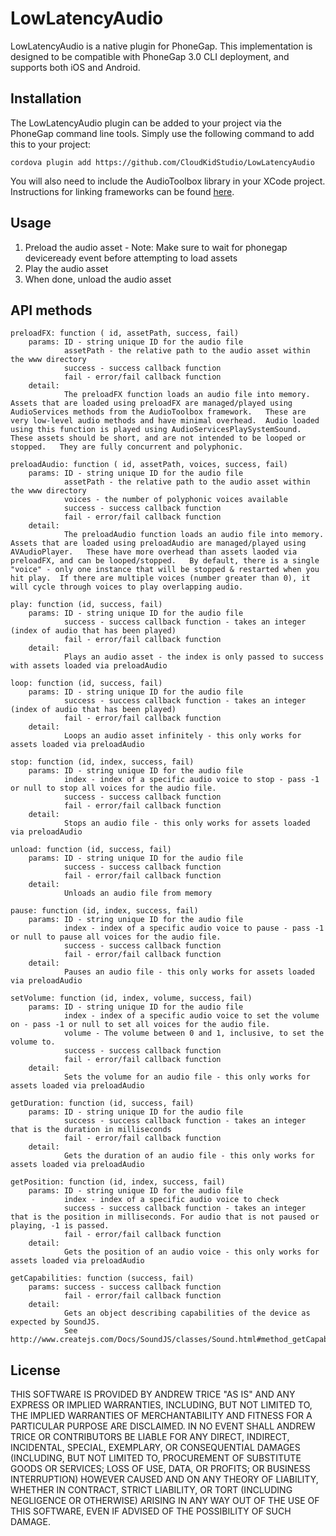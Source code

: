 LowLatencyAudio
=================

LowLatencyAudio is a native plugin for PhoneGap.  This implementation is designed to be compatible with PhoneGap 3.0 CLI deployment, and supports both iOS and Android.

## Installation

The LowLatencyAudio plugin can be added to your project via the PhoneGap command line tools.  Simply use the following command to add this to your project:

`cordova plugin add https://github.com/CloudKidStudio/LowLatencyAudio`

You will also need to include the AudioToolbox library in your XCode project. Instructions for linking frameworks can be found [here](https://developer.apple.com/library/ios/recipes/xcode_help-project_editor/Articles/AddingaLibrarytoaTarget.html#//apple_ref/doc/uid/TP40010155-CH17-SW1).

## Usage

1. Preload the audio asset - Note: Make sure to wait for phonegap deviceready event before attempting to load assets
2. Play the audio asset
3. When done, unload the audio asset

## API methods
	preloadFX: function ( id, assetPath, success, fail)
		params: ID - string unique ID for the audio file
				assetPath - the relative path to the audio asset within the www directory
				success - success callback function
				fail - error/fail callback function
		detail:	
				The preloadFX function loads an audio file into memory.  Assets that are loaded using preloadFX are managed/played using AudioServices methods from the AudioToolbox framework.   These are very low-level audio methods and have minimal overhead.  Audio loaded using this function is played using AudioServicesPlaySystemSound.   These assets should be short, and are not intended to be looped or stopped.   They are fully concurrent and polyphonic.
			
	preloadAudio: function ( id, assetPath, voices, success, fail) 
		params: ID - string unique ID for the audio file
				assetPath - the relative path to the audio asset within the www directory
				voices - the number of polyphonic voices available
				success - success callback function
				fail - error/fail callback function
		detail:	
				The preloadAudio function loads an audio file into memory.  Assets that are loaded using preloadAudio are managed/played using AVAudioPlayer.   These have more overhead than assets laoded via preloadFX, and can be looped/stopped.   By default, there is a single "voice" - only one instance that will be stopped & restarted when you hit play.  If there are multiple voices (number greater than 0), it will cycle through voices to play overlapping audio.
		
	play: function (id, success, fail) 	
		params: ID - string unique ID for the audio file
				success - success callback function - takes an integer (index of audio that has been played)
				fail - error/fail callback function
		detail:	
				Plays an audio asset - the index is only passed to success with assets loaded via preloadAudio
		
	loop: function (id, success, fail) 	
		params: ID - string unique ID for the audio file
				success - success callback function - takes an integer (index of audio that has been played)
				fail - error/fail callback function
		detail:	
				Loops an audio asset infinitely - this only works for assets loaded via preloadAudio
		
	stop: function (id, index, success, fail) 	
		params: ID - string unique ID for the audio file
				index - index of a specific audio voice to stop - pass -1 or null to stop all voices for the audio file.
				success - success callback function
				fail - error/fail callback function
		detail:	
				Stops an audio file - this only works for assets loaded via preloadAudio
		
	unload: function (id, success, fail) 	
		params: ID - string unique ID for the audio file
				success - success callback function
				fail - error/fail callback function
		detail:	
				Unloads an audio file from memory

	pause: function (id, index, success, fail) 	
		params: ID - string unique ID for the audio file
				index - index of a specific audio voice to pause - pass -1 or null to pause all voices for the audio file.
				success - success callback function
				fail - error/fail callback function
		detail:	
				Pauses an audio file - this only works for assets loaded via preloadAudio

	setVolume: function (id, index, volume, success, fail) 	
		params: ID - string unique ID for the audio file
				index - index of a specific audio voice to set the volume on - pass -1 or null to set all voices for the audio file.
				volume - The volume between 0 and 1, inclusive, to set the volume to.
				success - success callback function
				fail - error/fail callback function
		detail:	
				Sets the volume for an audio file - this only works for assets loaded via preloadAudio

	getDuration: function (id, success, fail) 	
		params: ID - string unique ID for the audio file
				success - success callback function - takes an integer that is the duration in milliseconds
				fail - error/fail callback function
		detail:	
				Gets the duration of an audio file - this only works for assets loaded via preloadAudio

	getPosition: function (id, index, success, fail) 	
		params: ID - string unique ID for the audio file
				index - index of a specific audio voice to check
				success - success callback function - takes an integer that is the position in milliseconds. For audio that is not paused or playing, -1 is passed.
				fail - error/fail callback function
		detail:	
				Gets the position of an audio voice - this only works for assets loaded via preloadAudio

	getCapabilities: function (success, fail)
		params: success - success callback function
				fail - error/fail callback function
		detail:
				Gets an object describing capabilities of the device as expected by SoundJS.
				See http://www.createjs.com/Docs/SoundJS/classes/Sound.html#method_getCapabilities


## License
THIS SOFTWARE IS PROVIDED BY ANDREW TRICE "AS IS" AND ANY EXPRESS OR
IMPLIED WARRANTIES, INCLUDING, BUT NOT LIMITED TO, THE IMPLIED WARRANTIES OF
MERCHANTABILITY AND FITNESS FOR A PARTICULAR PURPOSE ARE DISCLAIMED. IN NO
EVENT SHALL ANDREW TRICE OR CONTRIBUTORS BE LIABLE FOR ANY DIRECT,
INDIRECT, INCIDENTAL, SPECIAL, EXEMPLARY, OR CONSEQUENTIAL DAMAGES (INCLUDING,
BUT NOT LIMITED TO, PROCUREMENT OF SUBSTITUTE GOODS OR SERVICES; LOSS OF USE,
DATA, OR PROFITS; OR BUSINESS INTERRUPTION) HOWEVER CAUSED AND ON ANY THEORY OF
LIABILITY, WHETHER IN CONTRACT, STRICT LIABILITY, OR TORT (INCLUDING NEGLIGENCE
OR OTHERWISE) ARISING IN ANY WAY OUT OF THE USE OF THIS SOFTWARE, EVEN IF
ADVISED OF THE POSSIBILITY OF SUCH DAMAGE.

